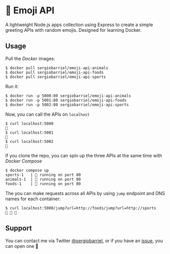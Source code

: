# 🐒 Emoji API

A lightweight Node.js apps collection using Express to create a simple greeting APIs with random emojis. Designed for learning Docker.

## Usage

Pull the *Docker* images:

```shell
$ docker pull sergiobarriel/emoji-api-animals
$ docker pull sergiobarriel/emoji-api-foods
$ docker pull sergiobarriel/emoji-api-sports
```

Run it:

```shell
$ docker run -p 5000:80 sergiobarriel/emoji-api-animals
$ docker run -p 5001:80 sergiobarriel/emoji-api-foods
$ docker run -p 5002:80 sergiobarriel/emoji-api-sports
```

Now, you can call the APIs on `localhost`

```shell
$ curl localhost:5000
🐖
$ curl localhost:5001
🍔
$ curl localhost:5002
🏈
```

If you clone the repo, you can spin up the three APIs at the same time with *Docker Compose*

```shell
$ docker compose up
sports-1   | 🏓 running on port 80
animals-1  | 🦀 running on port 80
foods-1    | 🍜 running on port 80
```

The you can make requests across all APIs by using `jump` endpoint and DNS names for each container:

```shell
$ curl localhost:5000/jump?url=http://foods/jump?url=http://sports
🐖 🍔 🏈
```

## Support

You can contact me via Twitter [@sergiobarriel](https://twitter.com/sergiobarriel), or if you have an [issue](https://github.com/sergiobarriel/emoji-api/issues), you can open one 🙂
